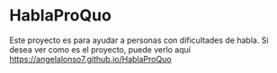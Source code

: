 # HablaProQuo
Este proyecto es para ayudar a personas con dificultades de habla.
Si desea ver como es el proyecto, puede verlo aquí https://angelalonso7.github.io/HablaProQuo
